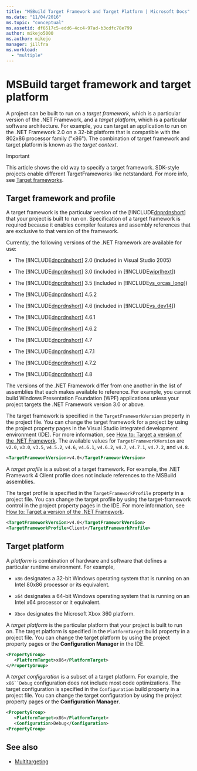 ```yaml
---
title: "MSBuild Target Framework and Target Platform | Microsoft Docs"
ms.date: "11/04/2016"
ms.topic: "conceptual"
ms.assetid: df6517c5-edd6-4cc4-97ad-b3cdfc78e799
author: mikejo5000
ms.author: mikejo
manager: jillfra
ms.workload:
  - "multiple"
---
```

# MSBuild target framework and target platform
A project can be built to run on a *target framework*, which is a particular version of the .NET Framework, and a *target platform*, which is a particular software architecture.  For example, you can target an application to run on the .NET Framework 2.0 on a 32-bit platform that is compatible with the 802x86 processor family ("x86"). The combination of target framework and target platform is known as the *target context*.

> [!IMPORTANT]
> This article shows the old way to specify a target framework. SDK-style projects enable different TargetFrameworks like netstandard. For more info, see [Target frameworks](/dotnet/standard/frameworks).

## Target framework and profile
 A target framework is the particular version of the [!INCLUDE[dnprdnshort](../code-quality/includes/dnprdnshort_md.md)] that your project is built to run on. Specification of a target framework is required because it enables compiler features and assembly references that are exclusive to that version of the framework.

 Currently, the following versions of the .NET Framework are available for use:

- The [!INCLUDE[dnprdnshort](../code-quality/includes/dnprdnshort_md.md)] 2.0 (included in Visual Studio 2005)

- The [!INCLUDE[dnprdnshort](../code-quality/includes/dnprdnshort_md.md)] 3.0 (included in [!INCLUDE[wiprlhext](../debugger/includes/wiprlhext_md.md)])

- The [!INCLUDE[dnprdnshort](../code-quality/includes/dnprdnshort_md.md)] 3.5 (included in [!INCLUDE[vs_orcas_long](../debugger/includes/vs_orcas_long_md.md)])

- The [!INCLUDE[dnprdnshort](../code-quality/includes/dnprdnshort_md.md)] 4.5.2

- The [!INCLUDE[dnprdnshort](../code-quality/includes/dnprdnshort_md.md)] 4.6 (included in [!INCLUDE[vs_dev14](../misc/includes/vs_dev14_md.md)])

- The [!INCLUDE[dnprdnshort](../code-quality/includes/dnprdnshort_md.md)] 4.6.1

- The [!INCLUDE[dnprdnshort](../code-quality/includes/dnprdnshort_md.md)] 4.6.2

- The [!INCLUDE[dnprdnshort](../code-quality/includes/dnprdnshort_md.md)] 4.7

- The [!INCLUDE[dnprdnshort](../code-quality/includes/dnprdnshort_md.md)] 4.7.1

- The [!INCLUDE[dnprdnshort](../code-quality/includes/dnprdnshort_md.md)] 4.7.2

- The [!INCLUDE[dnprdnshort](../code-quality/includes/dnprdnshort_md.md)] 4.8

The versions of the .NET Framework differ from one another in the list of assemblies that each makes available to reference. For example, you cannot build Windows Presentation Foundation (WPF) applications unless your project targets the .NET Framework version 3.0 or above.

The target framework is specified in the `TargetFrameworkVersion` property in the project file. You can change the target framework for a project by using the project property pages in the Visual Studio integrated development environment (IDE). For more information, see [How to: Target a version of the .NET Framework](../ide/how-to-target-a-version-of-the-dotnet-framework.md). The available values for `TargetFrameworkVersion` are `v2.0`, `v3.0`, `v3.5`, `v4.5.2`, `v4.6`, `v4.6.1`, `v4.6.2`, `v4.7`, `v4.7.1`, `v4.7.2`, and `v4.8`.

```xml
<TargetFrameworkVersion>v4.0</TargetFrameworkVersion>
```

 A *target profile* is a subset of a target framework. For example, the .NET Framework 4 Client profile does not include references to the MSBuild assemblies.

 The target profile is specified in the `TargetFrameworkProfile` property in a project file. You can change the target profile by using the target-framework control in the project property pages in the IDE. For more information, see [How to: Target a version of the .NET Framework](../ide/how-to-target-a-version-of-the-dotnet-framework.md).

```xml
<TargetFrameworkVersion>v4.0</TargetFrameworkVersion>
<TargetFrameworkProfile>Client</TargetFrameworkProfile>
```

## Target platform
 A *platform* is combination of hardware and software that defines a particular runtime environment. For example,

-   `x86` designates a 32-bit Windows operating system that is running on an Intel 80x86 processor or its equivalent.

-   `x64` designates a 64-bit Windows operating system that is running on an Intel x64 processor or it equivalent.

-   `Xbox` designates the Microsoft Xbox 360 platform.

A *target platform* is the particular platform that your project is built to run on. The target platform is specified in the `PlatformTarget` build property in a project file. You can change the target platform by using the project property pages or the **Configuration Manager** in the IDE.

```xml
<PropertyGroup>
   <PlatformTarget>x86</PlatformTarget>
</PropertyGroup>

```

A *target configuration* is a subset of a target platform. For example, the `x86``Debug` configuration does not include most code optimizations. The target configuration is specified in the `Configuration` build property in a project file. You can change the target configuration by using the project property pages or the **Configuration Manager**.

```xml
<PropertyGroup>
   <PlatformTarget>x86</PlatformTarget>
   <Configuration>Debug</Configuration>
<PropertyGroup>

```

## See also
- [Multitargeting](../msbuild/msbuild-multitargeting-overview.md)
